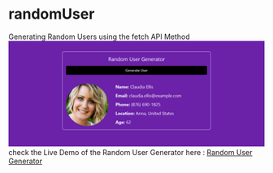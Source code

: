 # randomUser
Generating Random Users using the fetch API Method 
<br>
<img src="user.png" alt="">
<br>
check the Live Demo of the Random User Generator here :
<a href="https://shubhamjaiswal23.github.io/randomUser/">Random User Generator</a>
